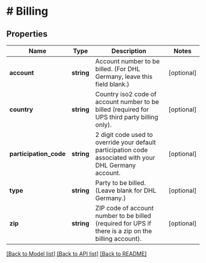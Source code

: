 # # Billing

## Properties

Name | Type | Description | Notes
------------ | ------------- | ------------- | -------------
**account** | **string** | Account number to be billed. (For DHL Germany, leave this field blank.) | [optional]
**country** | **string** | Country iso2 code of account number to be billed (required for UPS third party billing only). | [optional]
**participation_code** | **string** | 2 digit code used to override your default participation code associated with your DHL Germany account. | [optional]
**type** | **string** | Party to be billed. (Leave blank for DHL Germany.) | [optional]
**zip** | **string** | ZIP code of account number to be billed (required for UPS if there is a zip on the billing account). | [optional]

[[Back to Model list]](../../README.md#models) [[Back to API list]](../../README.md#endpoints) [[Back to README]](../../README.md)
